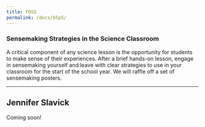 ```yaml
---
title: FOSS
permalink: /docs/b5p5/
---
```


### Sensemaking Strategies in the Science Classroom

A critical component of any science lesson is the opportunity for students to make sense of their experiences. After a brief hands-on lesson, engage in sensemaking yourself and leave with clear strategies to use in your classroom for the start of the school year. We will raffle off a set of sensemaking posters.

***

## Jennifer Slavick

Coming soon!